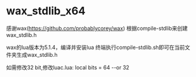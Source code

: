 # wax_stdlib_x64
感谢wax(https://github.com/probablycorey/wax) 
根据compile-stdlib来创建wax_stdlib.h

wax的lua版本为5.1.4，编译并安装lua
终端执行compile-stdlib.sh即可在当前文件夹生成wax_stdlib.h

如需修改32 bit,修改luac.lua: local bits = 64 --or 32
